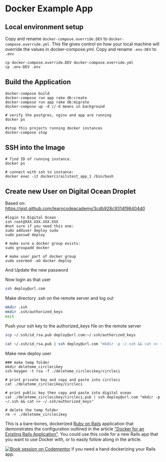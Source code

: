 # Docker Example App

## Local environment setup
Copy and rename `docker-compose.override.DEV` to `docker-compose.override.yml`. This file gives control on how your local machine will override the values in docker-compose.yml. Copy and rename `.env-DEV` to `.env`
```
cp docker-compose.override.DEV docker-compose.override.yml
cp .env-DEV .env
```


## Build the Application
```
docker-compose build
docker-compose run app rake db:create
docker-compose run app rake db:migrate
docker-compose up -d //-d means in background

# verify the postgres, nginx and app are running
docker ps

#stop this projects running docker instances
docker-compose stop
```

## SSH into the Image
```
# find ID of running instance.
docker ps

# connect with ssh to instance:
docker exec -it dockercirailstest_app_1 /bin/bash
```

## Create new User on Digital Ocean Droplet
Based on: https://gist.github.com/learncodeacademy/3cdb928c9314f98404d0
```
#login to Digital Ocean
ssh root@XXX.XXX.XXX.XXX
#not sure if you need this one:
sudo adduser deploy sudo
sudo passwd deploy

# make sure a docker group exists:
sudo groupadd docker

# make user part of docker group
sudo usermod -aG docker deploy
```

And Update the new password

Now login as that user 
```bash
ssh deploy@url.com
```

Make directory .ssh on the remote server and log out
```bash
mkdir .ssh
mkdir .ssh/authorized_keys
exit
```

Push your ssh key to the authorized_keys file on the remote server
```bash
scp ~/.ssh/id_rsa.pub deploy@url.com:~/.ssh/authorized_keys

cat ~/.ssh/id_rsa.pub | ssh deploy@url.com "mkdir -p ~/.ssh && cat >> ~/.ssh/authorized_keys"


```

Make new deploy user
```
### make temp folder
mkdir deleteme_circlecikey
ssh-keygen -t rsa -f ./deleteme_circlecikey/circleci

# print private key and copy and paste into circleci
cat ./deleteme_circlecikey/circleci

# print public key then copy and paste into digital ocean
cat ./deleteme_circlecikey/circleci.pub | ssh deploy@url.com "mkdir -p ~/.ssh && cat >> ~/.ssh/authorized_keys"

# delete the temp folder
rm -r ./deleteme_circlecikey

```

This is a bare-bones, dockerized [Ruby on Rails](http://rubyonrails.org) application that demonstrates the configuration  outlined in the article ["Docker for an Existing Rails Application"](http://chrisstump.online/2016/02/20/docker-existing-rails-application/). You could use this code for a new Rails app that you want to use Docker with, or to easily follow along in the article. 

[![Book session on Codementor](https://cdn.codementor.io/badges/book_session_github.svg)](https://www.codementor.io/cstump?utm_source=github&utm_medium=button&utm_term=cstump&utm_campaign=github) if you need a hand dockerizing your Rails app.
